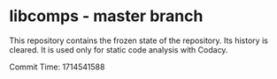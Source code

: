 # libcomps - master branch

This repository contains the frozen state of the repository.
Its history is cleared. It is used only for static code
analysis with Codacy.

Commit Time: 1714541588